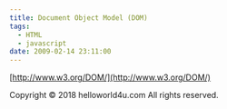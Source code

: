 ```yaml
---
title: Document Object Model (DOM)
tags:
  - HTML
  - javascript
date: 2009-02-14 23:11:00
---
```


[http://www.w3.org/DOM/](http://www.w3.org/DOM/)<div class="blogger-post-footer">Copyright © 2018 helloworld4u.com All rights reserved.</div>